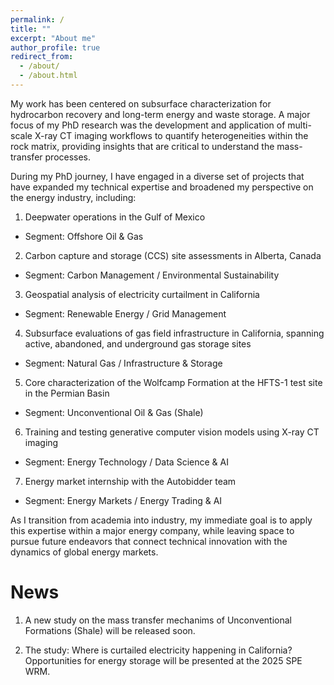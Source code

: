 ```yaml
---
permalink: /
title: ""
excerpt: "About me"
author_profile: true
redirect_from: 
  - /about/
  - /about.html
---
```


My work has been centered on subsurface characterization for hydrocarbon recovery and long-term energy and waste storage. A major focus of my PhD research was the development and application of multi-scale X-ray CT imaging workflows to quantify heterogeneities within the rock matrix, providing insights that are critical to understand the mass-transfer processes.

During my PhD journey, I have engaged in a diverse set of projects that have expanded my technical expertise and broadened my perspective on the energy industry, including:

1. Deepwater operations in the Gulf of Mexico
- Segment: Offshore Oil & Gas

2. Carbon capture and storage (CCS) site assessments in Alberta, Canada
- Segment: Carbon Management / Environmental Sustainability

3. Geospatial analysis of electricity curtailment in California
- Segment: Renewable Energy / Grid Management

4. Subsurface evaluations of gas field infrastructure in California, spanning active, abandoned, and underground gas storage sites
- Segment: Natural Gas / Infrastructure & Storage

5. Core characterization of the Wolfcamp Formation at the HFTS-1 test site in the Permian Basin
- Segment: Unconventional Oil & Gas (Shale)

6. Training and testing generative computer vision models using X-ray CT imaging
- Segment: Energy Technology / Data Science & AI

7. Energy market internship with the Autobidder team
- Segment: Energy Markets / Energy Trading & AI

As I transition from academia into industry, my immediate goal is to apply this expertise within a major energy company, while leaving space to pursue future endeavors that connect technical innovation with the dynamics of global energy markets.

News
======
1. A new study on the mass transfer mechanims of Unconventional Formations (Shale) will be released soon.
   
2. The study: Where is curtailed electricity happening in California? Opportunities for energy storage  will be presented at the 2025 SPE WRM.


